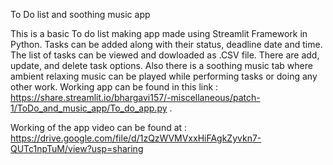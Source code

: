 To Do list and soothing music app

This is a basic To do list making app made using Streamlit Framework in Python. Tasks can be added along with their status, deadline date and time. The list of tasks can be viewed and dowloaded as .CSV file. There are add, update, and delete task options. Also there is a soothing music tab where ambient relaxing music can be played while performing tasks or doing any other work.
Working app can be found in this link : https://share.streamlit.io/bhargavi157/-miscellaneous/patch-1/ToDo_and_music_app/To_do_app.py .

Working of the app video can be found at : https://drive.google.com/file/d/1zQzWVMVxxHiFAgkZyvkn7-QUTc1npTuM/view?usp=sharing
